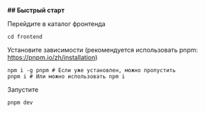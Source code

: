 **\## Быстрый старт**

Перейдите в каталог фронтенда

```
cd frontend
```

Установите зависимости (рекомендуется использовать pnpm: https://pnpm.io/zh/installation)

```
npm i -g pnpm # Если уже установлен, можно пропустить
pnpm i # Или можно использовать npm i
```

Запустите

```
pnpm dev
```